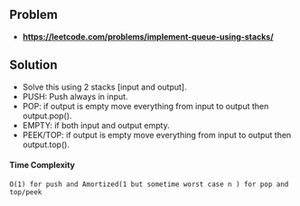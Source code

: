 ## Problem

- **https://leetcode.com/problems/implement-queue-using-stacks/**

## Solution

- Solve this using 2 stacks [input and output].
- PUSH: Push always in input.
- POP: if output is empty move everything from input to output then output.pop().
- EMPTY: if both input and output empty.
- PEEK/TOP: if output is empty move everything from input to output then output.top().

#### Time Complexity

`O(1) for push and Amortized(1 but sometime worst case n ) for pop and top/peek`
